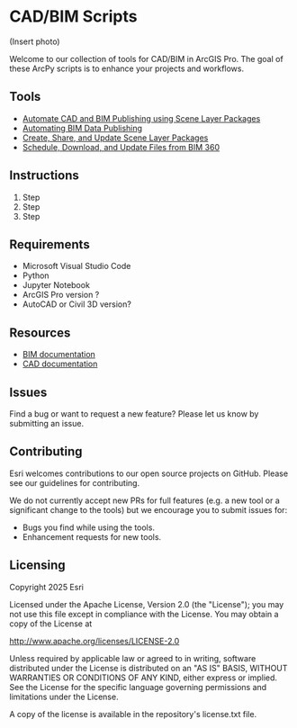 # CAD/BIM Scripts
(Insert photo)

Welcome to our collection of tools for CAD/BIM in ArcGIS Pro. The goal of these ArcPy scripts is to enhance your projects and workflows. 

## Tools
- [Automate CAD and BIM Publishing using Scene Layer Packages](Tools/Automate%20CAD%20and%20BIM%20Publishing%20using%20Scene%20Layer%20Packages)
- [Automating BIM Data Publishing](Tools/Automate%20BIM%20Data%20Publishing) 
- [Create, Share, and Update Scene Layer Packages](Tools/Create,%20Share,%20and%20Update%20Scene%20Layer%20Packages) 
- [Schedule, Download, and Update Files from BIM 360](Tools/Schedule,%20Download,%20and%20Update%20Files%20from%20BIM%20360) 

## Instructions
1. Step
2. Step
3. Step

## Requirements
- Microsoft Visual Studio Code
- Python
- Jupyter Notebook
- ArcGIS Pro version ?
- AutoCAD or Civil 3D version?

## Resources
- [BIM documentation](https://pro.arcgis.com/en/pro-app/latest/help/data/revit/what-is-bim-data-.htm)
- [CAD documentation](https://pro.arcgis.com/en/pro-app/latest/help/data/cad/what-is-cad-data.htm)


## Issues
Find a bug or want to request a new feature? Please let us know by submitting an issue.

## Contributing
Esri welcomes contributions to our open source projects on GitHub. Please see our guidelines for contributing.

We do not currently accept new PRs for full features (e.g. a new tool or a significant change to the tools) but we encourage you to submit issues for:

- Bugs you find while using the tools.
- Enhancement requests for new tools.

## Licensing 
Copyright 2025 Esri

Licensed under the Apache License, Version 2.0 (the "License"); you may not use this file except in compliance with the License. You may obtain a copy of the License at

http://www.apache.org/licenses/LICENSE-2.0

Unless required by applicable law or agreed to in writing, software distributed under the License is distributed on an "AS IS" BASIS, WITHOUT WARRANTIES OR CONDITIONS OF ANY KIND, either express or implied. See the License for the specific language governing permissions and limitations under the License.

A copy of the license is available in the repository's license.txt file.
